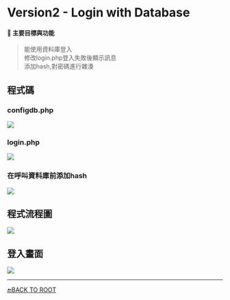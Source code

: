 # Version2 - Login with Database

####  :pushpin: 主要目標與功能
> 能使用資料庫登入 <br>
> 修改login.php登入失敗後顯示訊息 <br>
> 添加hash,對密碼進行雜湊

## 程式碼

### configdb.php
![](https://i.imgur.com/NKGX8sh.png)

### login.php
![](https://i.imgur.com/HyHbxaV.png)

### 在呼叫資料庫前添加hash
![](https://i.imgur.com/i7IPDuP.png)


## 程式流程圖
![](https://i.imgur.com/m5Ny0ga.png)

## 登入畫面
![](https://i.imgur.com/hgtlBn3.png)

---
[:end:BACK TO ROOT](https://https://github.com/iusam-chong/Homework/tree/master/HW-0818-PHP)
